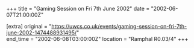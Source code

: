 +++
title = "Gaming Session on Fri 7th June 2002"
date = "2002-06-07T21:00:00Z"

[extra]
original = "https://uwcs.co.uk/events/gaming-session-on-fri-7th-june-2002-1474488931495/"    
end_time = "2002-06-08T03:00:00Z"
location = "Ramphal R0.03/4"
+++



